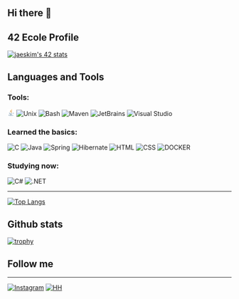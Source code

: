 ## Hi there 👋

## 42 Ecole Profile
[![jaeskim's 42 stats](https://badge42.herokuapp.com/api/stats/jberegon?privacyEmail=true)](https://github.com/JaeSeoKim/badge42)

## Languages and Tools
### Tools:

![Image alt](https://github.com/vasekva/vasekva/raw/main/icons/java.png)
![Unix](https://img.shields.io/badge/-Unix-5C2D91?style=plastic&logo=unix)
![Bash](https://img.shields.io/badge/-Bash-5C2D91?style=plastic&logo=bash)
![Maven](https://img.shields.io/badge/-Maven-5C2D91?style=plastic&logo=maven)
![JetBrains](https://img.shields.io/badge/-JetBrains_IDE-5C2D91?style=plastic&logo=jetbrains)
<img alt="Visual Studio" src="https://img.shields.io/badge/VisualStudio-5C2D91.svg?style=plastic&logo=visual-studio&logoColor=white"/>

### Learned the basics:

![C](https://img.shields.io/badge/-C-0066CC?style=for-the-badge&logo=c&logoColor=white)
![Java](https://img.shields.io/badge/-Java-CC0000?style=for-the-badge&logo=java&logoColor=white)
![Spring](https://img.shields.io/badge/-Spring-CCCCCF?style=for-the-badge&logo=spring)
![Hibernate](https://img.shields.io/badge/-Hibernate-996633?style=for-the-badge&logo=hibernate)
![HTML](https://img.shields.io/badge/-HTML-FF6600?style=for-the-badge&logo=html)
![CSS](https://img.shields.io/badge/-CSS-0066CC?style=for-the-badge&logo=css)
![DOCKER](https://img.shields.io/badge/-DOCKER-99CCFF?style=for-the-badge&logo=docker)

### Studying now:

![C#](https://img.shields.io/badge/-C_Sharp-9933FF?style=for-the-badge&logo=csharp)
![.NET](https://img.shields.io/badge/-Framework-9933FF?style=for-the-badge&logo=.net)

---
[![Top Langs](https://github-readme-stats.vercel.app/api/top-langs/?username=vasekva&layout=compact)](https://github.com/anuraghazra/github-readme-stats)

[comment]: <> ([![Anurag's GitHub stats]&#40;https://github-readme-stats.vercel.app/api?username=vasekva&show_icons=true&theme=tokyonight&#41;]&#40;https://github.com/anuraghazra/github-readme-stats&#41;)
## Github stats
[![trophy](https://github-profile-trophy.vercel.app/?username=vasekva&theme=onedark)](https://github.com/ryo-ma/github-profile-vasekva)

## Follow me

---
[![Instagram](https://img.shields.io/badge/-Instagram-9966CC?style=for-the-badge&logo=instagram)](https://www.instagram.com/_datmol/)
[![HH](https://img.shields.io/badge/-hh.ru-CC0033?style=for-the-badge&logo=hh)](https://kazan.hh.ru/resume/0ec471d5ff08c69af70039ed1f6747355a5478)
